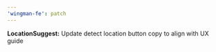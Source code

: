 ```yaml
---
'wingman-fe': patch
---
```


**LocationSuggest:** Update detect location button copy to align with UX guide
